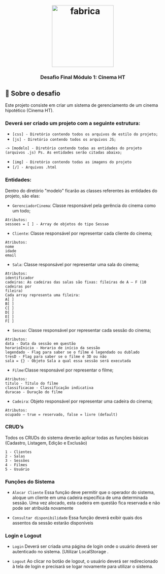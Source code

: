 <h1 align="center">
    <img alt="fabrica" src="https://doity.com.br/media/doity/parceiros/11133_parceiro.png" width="200px" />
</h1>

<h3 align="center">
  Desafio Final Módulo 1: Cinema HT
</h3>

## 🎥 Sobre o desafio

Este projeto consiste em criar um sistema de gerenciamento de um cinema hipotético (Cinema HT).

### Deverá ser criado um projeto com a seguinte estrutura:

- `[css] - Diretório contendo todos os arquivos de estilo do projeto;`
- `[js] - Diretório contendo todos os arquivos JS;`

 `-> [modelo] - Diretório contendo todas as entidades do projeto (arquivos .js) Ps. As entidades serão citadas abaixo;`
- `[img] - Diretório contendo todas as imagens do projeto`
- `[/] - Arquivos .html`

### Entidades:

Dentro do diretório "modelo" ficarão as classes referentes às entidades do projeto, são elas:

- `GerenciadorCinema`: Classe responsável pela gerência do cinema como um todo;

```
Atributos:
sessoes = [ ] - Array de objetos do tipo Sessao

```

- `Cliente`: Classe responsável por representar cada cliente do cinema;

```
Atributos:
nome
idade
email
```

- `Sala`: Classe responsável por representar uma sala do cinema;

```
Atributos:
identificador
cadeiras: As cadeiras das salas são fixas: fileiras de A – F (10 cadeiras por
fileira)
Cada array representa uma fileira:
A[ ]
B[ ]
C[ ]
D[ ]
E[ ]
F[ ]
```

- `Sessao`: Classe responsável por representar cada sessão do cinema;

```
Atributos:
data - Data da sessão em questão
horarioInicio - Horario de início da sessão
legendado - Flag para saber se o filme é legendado ou dublado
tresD - Flag para saber se o filme é 3D ou não
sala = {} - Objeto Sala a qual essa sessão será executada
```

- `Filme`:Classe responsável por representar o filme;

```
Atributos:
titulo - Título do filme
classificacao - Classificação indicativa
duracao - Duração do filme
```

- `Cadeira`: Objeto responsável por representar uma cadeira do cinema;

```
Atributos:
ocupado – true = reservado, false = livre (default)
```

### CRUD’s

Todos os CRUDs do sistema deverão aplicar todas as funções básicas (Cadastro, Listagem, Edição e Exclusão)

```
1 - Clientes
2 - Salas
3 - Sessões
4 - Filmes
5 - Usuário
```

### Funções do Sistema

- `Alocar Cliente` Essa função deve permitir que o operador do sistema, aloque um cliente em uma cadeira específica de uma determinada sessão. Uma vez alocado, esta cadeira em questão fica reservada e não pode ser atribuída novamente

- `Consultar disponibilidade` Essa função deverá exibir quais dos assentos da sessão estarão disponíveis


### Login e Logout

- `Login` Deverá ser criada uma página de login onde o usuário deverá ser autenticado no sistema. [Utilizar LocalStorage .

- `Logout` Ao clicar no botão de logout, o usuário deverá ser redirecionado à tela de login e precisará se logar novamente para utilizar o sistema.

